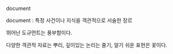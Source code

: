 
document

document
:   특정 사건이나 지식을 객관적으로 서술한 장르

뛰어난 도규먼트는 풍부함이다.

다양한 객관적 자료는 뿌리, 깊이있는 논리는 줄기, 알기 쉬운 표현은 꽃이다.